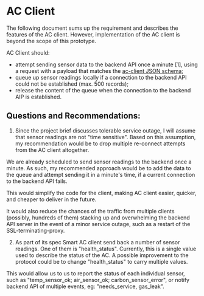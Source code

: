 # AC Client

The following document sums up the requirement and describes the features of the AC client. However, implementation of the AC client is beyond the scope of this prototype.

AC Client should:

  - attempt sending sensor data to the backend API once a minute [1], using a request with a payload that matches the [ac-client JSON schema](./ac-client-schema.json);
  - queue up sensor readings locally if a connection to the backend API could not be established (max. 500 records);
  - release the content of the queue when the connection to the backend AIP is established.

## Questions and Recommendations:

1. Since the project brief discusses tolerable service outage, I will assume that sensor readings are not "time sensitive". Based on this assumption, my recommendation would be to drop multiple re-connect attempts from the AC client altogether.

We are already scheduled to send sensor readings to the backend once a minute. As such, my recommended approach would be to add the data to the queue and attempt sending it in a minute's time, if a current connection to the backend API fails.

This would simplify the code for the client, making AC client easier, quicker, and cheaper to deliver in the future.

It would also reduce the chances of the traffic from multiple clients (possibly, hundreds of them) stacking up and overwhelming the backend API server in the event of a minor service outage, such as a restart of the SSL-terminating-proxy.

2. As part of its spec Smart AC client send back a number of sensor readings. One of them is "health_status". Currently, this is a single value used to describe the status of the AC. A possible improvement to the protocol could be to change "health_status" to carry multiple values.

This would allow us to us to report the status of each individual sensor, such as "temp_sensor_ok; air_sensor_ok; carbon_sensor_error", or notify backend API of multiple events, eg: "needs_service, gas_leak".
